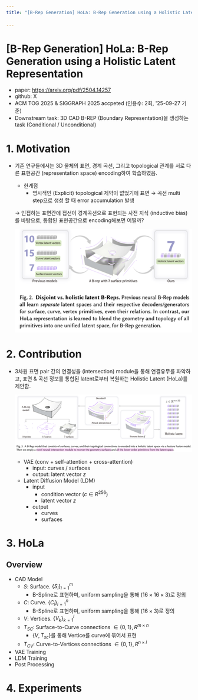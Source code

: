 ```yaml
---
title: "[B-Rep Generation] HoLa: B-Rep Generation using a Holistic Latent Representation"

---
```




# [B-Rep Generation] HoLa: B-Rep Generation using a Holistic Latent Representation

- paper: https://arxiv.org/pdf/2504.14257
- github: X
- ACM TOG 2025 & SIGGRAPH 2025 accpeted (인용수: 2회, '25-09-27 기준)
- Downstream task: 3D CAD B-REP (Boundary Representation)을 생성하는 task (Conditional / Unconditional)

# 1. Motivation

- 기존 연구들에서는 3D 물체의 표면, 경계 곡선, 그리고 topological 관계를 서로 다른 표현공간 (representation space) encoding하여 학습하였음.

  - 한계점
    - 명시적인 (Explicit) topological 제약이 없었기에 표면 $\to$ 곡선 multi step으로 생성 할 때 error accumulation 발생

  $\to$ 인접하는 표면간에 접선이 경계곡선으로 표현되는 사전 지식 (inductive bias)를 바탕으로, 통합된 표현공간으로 encoding해보면 어떨까?

  ![](../images/2025-09-27/image-20250928231846891.png)

# 2. Contribution

- 3차원 표면 pair 간의 연결성을 (intersection) module을 통해 연결유무를 파악하고, 표면 & 곡선 정보를 통합된 latent로부터 복원하는 Holistic Latent (HoLa)를 제안함.

  ![](../images/2025-09-27/image-20250928231915320.png)

  - VAE (conv + self-attention + cross-attention)
    - input: curves / surfaces
    - output: latent vector $z$
  - Latent Diffusion Model (LDM)
    - input
      - condition vector ($c \in R^{256}$)
      - latent vector $z$
    - output
      - curves
      - surfaces

# 3. HoLa

## Overview

- CAD Model
  - $S$: Surface. $\{S_i\}_{i=1}^m$
    - B-Spline로 표현하며, uniform sampling을 통해 ($16\times16\times3$)로 정의
  - $C$: Curve. $\{C_i\}_{i=1}^n$
    - B-Spline로 표현하며, uniform sampling을 통해 ($16\times3$)로 정의
  - $V$: Vertices. $\{V_k\}_{k=1}^l$
  - $T_{SC}$: Surface-to-Curve connections $\in \{0, 1\}, R^{m \times n}$
    - $\{V, T_{sc}\}$를 통해 Vertice를 curve에 묶어서 표현
  - $T_{CV}$: Curve-to-Vertices connections $\in \{0, 1\}, R^{n \times l}$
- VAE Training
- LDM Training
- Post Processing

# 4. Experiments